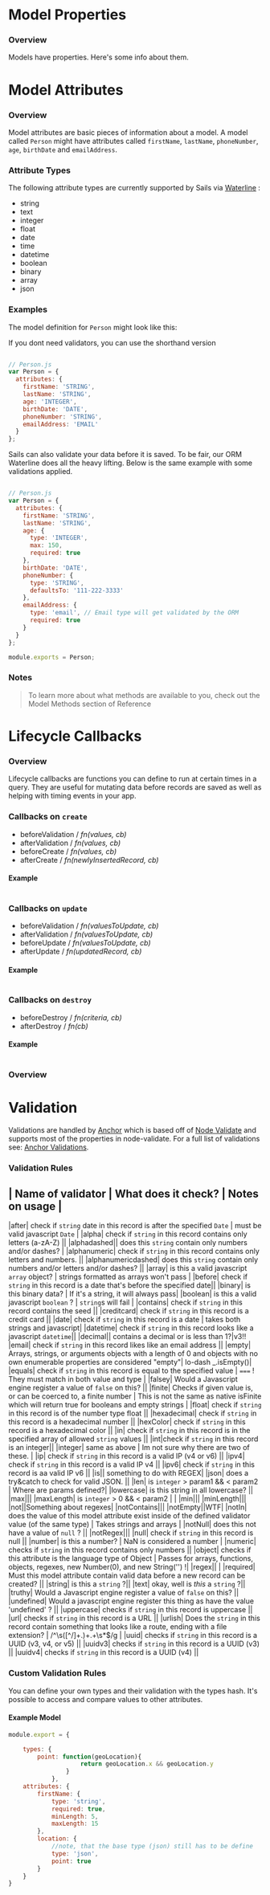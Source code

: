# Model Properties

### Overview

Models have properties.  Here's some info about them.


# Model Attributes

### Overview

Model attributes are basic pieces of information about a model. A model called `Person`
might have attributes called `firstName`, `lastName`, `phoneNumber`, `age`, `birthDate` and `emailAddress`.

### Attribute Types

The following attribute types are currently supported by Sails via [Waterline](https://github.com/balderdashy/waterline) :

- string
- text
- integer
- float
- date
- time
- datetime
- boolean
- binary
- array
- json


### Examples

The model definition for `Person` might look like this:

If you dont need validators, you can use the shorthand version

```javascript

// Person.js
var Person = {
  attributes: {
    firstName: 'STRING',
    lastName: 'STRING',
    age: 'INTEGER',
    birthDate: 'DATE',
    phoneNumber: 'STRING',
    emailAddress: 'EMAIL'
  }
};

```

Sails can also validate your data before it is saved.  To be fair, our ORM Waterline does all the heavy lifting. Below is the same example with some validations applied.    


```javascript

// Person.js
var Person = {
  attributes: {
    firstName: 'STRING',
    lastName: 'STRING',
    age: {
      type: 'INTEGER',
      max: 150,
      required: true
    },
    birthDate: 'DATE',
    phoneNumber: {
      type: 'STRING',
      defaultsTo: '111-222-3333'
    },
    emailAddress: {
      type: 'email', // Email type will get validated by the ORM
      required: true
    }
  }
};

module.exports = Person;

```


### Notes
> To learn more about what methods are available to you, check out the Model Methods section of Reference


# Lifecycle Callbacks

### Overview

Lifecycle callbacks are functions you can define to run at certain times in a query. They are useful for mutating data before records are saved as well as helping with timing events in your app.

### Callbacks on `create`

  - beforeValidation / *fn(values, cb)*
  - afterValidation / *fn(values, cb)*
  - beforeCreate / *fn(values, cb)*
  - afterCreate / *fn(newlyInsertedRecord, cb)*

#### Example



```javascript


```


### Callbacks on `update`

  - beforeValidation / *fn(valuesToUpdate, cb)*
  - afterValidation / *fn(valuesToUpdate, cb)*
  - beforeUpdate / *fn(valuesToUpdate, cb)*
  - afterUpdate / *fn(updatedRecord, cb)*

#### Example

```javascript


```

### Callbacks on `destroy`

  - beforeDestroy / *fn(criteria, cb)*
  - afterDestroy / *fn(cb)*

#### Example

```javascript


```


### Overview


# Validation

Validations are handled by [Anchor](https://github.com/balderdashy/anchor) which is based off of [Node Validate](https://github.com/chriso/node-validator) and supports most of the properties in node-validate. For a full list of validations see: [Anchor Validations](https://github.com/balderdashy/anchor/blob/master/lib/rules.js).


### Validation Rules

| Name of validator | What does it check? | Notes on usage |
------------------------------------------------------------
|after| check if `string` date in this record is after the specified `Date` | must be valid javascript `Date` |
|alpha| check if `string` in this record contains only letters (a-zA-Z) ||
|alphadashed|| does this `string` contain only numbers and/or dashes? |
|alphanumeric| check if `string` in this record contains only letters and numbers. ||
|alphanumericdashed| does this `string` contain only numbers and/or letters and/or dashes? ||
|array| is this a valid javascript `array` object? | strings formatted as arrays won't pass |
|before| check if `string` in this record is a date that's before the specified date||
|binary| is this binary data? | If it's a string, it will always pass|
|boolean| is this a valid javascript `boolean` ? | `string`s will fail |
|contains| check if `string` in this record contains the seed ||
|creditcard| check if `string` in this record is a credit card ||
|date| check if `string` in this record is a date | takes both strings and javascript|
|datetime| check if `string` in this record looks like a javascript `datetime`||
|decimal|| contains a decimal or is less than 1?|v3!!
|email| check if `string` in this record likes like an email address ||
|empty| Arrays, strings, or arguments objects with a length of 0 and objects with no own enumerable properties are considered "empty"| lo-dash _.isEmpty()|
|equals| check if `string` in this record is equal to the specified value | `===` ! They must match in both value and type |
|falsey| Would a Javascript engine register a value of `false` on this? ||
|finite| Checks if given value is, or can be coerced to, a finite number | This is not the same as native isFinite which will return true for booleans and empty strings |
|float| check if `string` in this record is of the number type float ||
|hexadecimal| check if `string` in this record is a hexadecimal number ||
|hexColor| check if `string` in this record is a hexadecimal color ||
|in| check if `string` in this record is in the specified array of allowed `string` values ||
|int|check if `string` in this record is an integer||
|integer| same as above | Im not sure why there are two of these. |
|ip| check if `string` in this record is a valid IP (v4 or v6) ||
|ipv4| check if `string` in this record is a valid IP v4 ||
|ipv6| check if `string` in this record is aa valid IP v6 ||
|is|| something to do with REGEX|
|json| does a try&catch to check for valid JSON. ||
|len| is `integer` > param1 && < param2 | Where are params defined?|
|lowercase| is this string in all lowercase? ||
|max|||
|maxLength| is `integer` > 0 && < param2 |  |
|min|||
|minLength|||
|not||Something about regexes|
|notContains|||
|notEmpty||WTF|
|notIn| does the value of this model attribute exist inside of the defined validator value (of the same type) | Takes strings and arrays |
|notNull| does this not have a value of `null` ? ||
|notRegex|||
|null| check if `string` in this record is null ||
|number| is this a number? | NaN is considered a number |
|numeric| checks if `string` in this record contains only numbers ||
|object| checks if this attribute is the language type of Object | Passes for arrays, functions, objects, regexes, new Number(0), and new String('') !|
|regex|| |
|required| Must this model attribute contain valid data before a new record can be created? ||
|string| is this a `string` ?||
|text| okay, well is <i>this</i> a `string` ?||
|truthy| Would a Javascript engine register a value of `false` on this? ||
|undefined| Would a javascript engine register this thing as have the value 'undefined' ? ||
|uppercase| checks if `string` in this record is uppercase ||
|url| checks if `string` in this record is a URL ||
|urlish| Does the `string` in this record contain something that looks like a route, ending with a file extension? | /^\s([^\/]+\.)+.+\s*$/g |
|uuid| checks if `string` in this record is a UUID (v3, v4, or v5) ||
|uuidv3| checks if `string` in this record is a UUID (v3) ||
|uuidv4| checks if `string` in this record is a UUID (v4) ||


### Custom Validation Rules

You can define your own types and their validation with the types hash. It's possible to access and compare values to other attributes.

#### Example Model


```javascript
module.export = {

	types: {
		point: function(geoLocation){
					return geoLocation.x && geoLocation.y
				}
			},
	attributes: {
		firstName: {
			type: 'string',
			required: true,
			minLength: 5,
			maxLength: 15
		},
		location: {
			//note, that the base type (json) still has to be define
			type: 'json',
			point: true
		}
	}
}

 ```
